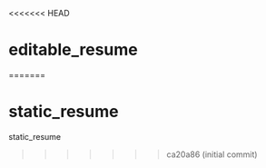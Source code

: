 <<<<<<< HEAD
# editable_resume
=======
# static_resume
static_resume
>>>>>>> ca20a86 (initial commit)
